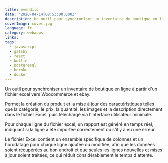 ```yaml
---
title: evendilo
date: "2020-04-14T08:53:00.000Z"
description: Un outil pour synchroniser un inventaire de boutique en ligne à partir d'un fichier excel vers Woocommerce et ebay.
coverImage: cover.jpg
language: fr
category: webapps
links:
tags:
  - javascript
  - gatsby
  - react
  - kotlin
  - postgresql
  - heroku
  - docker
---
```


Un outil pour synchroniser un inventaire de boutique en ligne à partir d'un fichier excel vers Woocommerce et ebay.

Permet la création du produit et la mise à jour des caractéristiques telles que la catégorie, le prix, la quantité, les images et la description directement dans le fichier Excel, puis téléchargé via l'interface utilisateur minimale.

Pour chaque ligne du fichier excel, un rapport est généré en temps réel, indiquant si la ligne a été importée correctement ou s'il y a eu une erreur.

Le fichier Excel contient un ensemble spécifique de colonnes et un horodatage pour chaque ligne ajoutée ou modifiée, afin que les données soient récupérées au bon endroit et que seules les lignes nouvelles et mises à jour soient traitées, ce qui réduit considérablement le temps d'attente. 